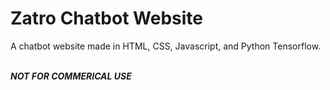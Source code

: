 # Zatro Chatbot Website
A chatbot website made in HTML, CSS, Javascript, and Python Tensorflow.
<br><br>

***NOT FOR COMMERICAL USE***
